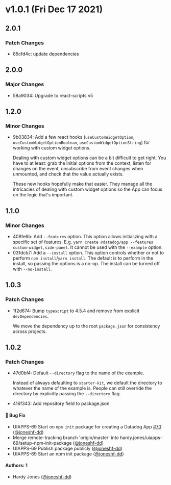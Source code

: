 # v1.0.1 (Fri Dec 17 2021)

## 2.0.1

### Patch Changes

-   85cfd4c: update dependencies

## 2.0.0

### Major Changes

-   58a9034: Upgrade to react-scripts v5

## 1.2.0

### Minor Changes

-   9b03834: Add a few react hooks (`useCustomWidgetOption`, `useCustomWidgetOptionBoolean`, `useCustomWidgetOptionString`) for working with custom widget options.

    Dealing with custom widget options can be a bit difficult to get right.
    You have to at least:
    grab the initial options from the context,
    listen for changes on the event,
    unsubscribe from event changes when unmounted,
    and check that the value actually exists.

    These new hooks hopefully make that easier.
    They manage all the intricacies of dealing with custom widget options so the App can focus on the logic that's important.

## 1.1.0

### Minor Changes

-   409fe6b: Add `--features` option.
    This option allows initializing with a specific set of features.
    E.g. `yarn create @datadog/app --features custom-widget,side-panel`.
    It cannot be used with the `--example` option.
-   031dcb7: Add a `--install` option.
    This option controls whether or not to perform `npm install`/`yarn install`.
    The default is to perform in the install,
    so passing the options is a no-op.
    The install can be turned off with `--no-install`.

## 1.0.3

### Patch Changes

-   1f2d674: Bump `typescript` to 4.5.4 and remove from explicit `devDependencies`.

    We move the dependency up to the root `package.json` for consistency across projects.

## 1.0.2

### Patch Changes

-   47d0bf4: Default `--directory` flag to the name of the example.

    Instead of always defaulting to `starter-kit`,
    we default the directory to whatever the name of the example is.
    People can still override the directory by explicitly passing the `--directory` flag.

-   416f343: Add repository field to package.json

#### 🐛 Bug Fix

-   UIAPPS-69 Start on `npm init` package for creating a Datadog App [#70](https://github.com/DataDog/apps/pull/70) ([@joneshf-dd](https://github.com/joneshf-dd))
-   Merge remote-tracking branch 'origin/master' into hardy.jones/uiapps-69/setup-npm-init-package ([@joneshf-dd](https://github.com/joneshf-dd))
-   UIAPPS-69 Publish package publicly ([@joneshf-dd](https://github.com/joneshf-dd))
-   UIAPPS-69 Start an npm init package ([@joneshf-dd](https://github.com/joneshf-dd))

#### Authors: 1

-   Hardy Jones ([@joneshf-dd](https://github.com/joneshf-dd))
